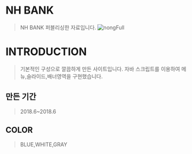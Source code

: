 # NH BANK
> NH BANK 퍼블리싱한 자료입니다.
![nongFull](https://user-images.githubusercontent.com/58199479/83517734-5ad41980-a514-11ea-9475-0612a586c4b0.png)

# INTRODUCTION
> 기본적인 구성으로 깔끔하게 만든 사이트입니다.
> 자바 스크립트를 이용하여 메뉴,슬라이드,배너영역을 구현했습니다.

## 만든 기간
> 2018.6~2018.6

## COLOR
> BLUE,WHITE,GRAY

